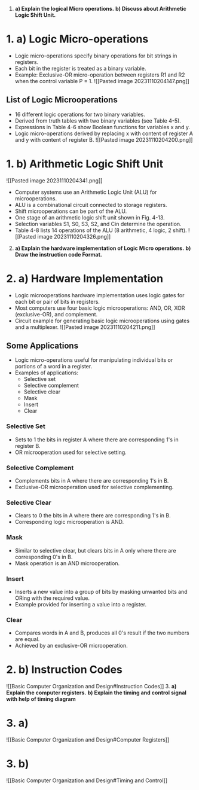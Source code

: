 1. **a) Explain the logical Micro operations.**
   **b) Discuss about Arithmetic Logic Shift Unit.**
# 1. a) Logic Micro-operations

- Logic micro-operations specify binary operations for bit strings in registers.
- Each bit in the register is treated as a binary variable.
- Example: Exclusive-OR micro-operation between registers R1 and R2 when the control variable P = 1.
![[Pasted image 20231110204147.png]]
## List of Logic Microoperations

- 16 different logic operations for two binary variables.
- Derived from truth tables with two binary variables (see Table 4-5).
- Expressions in Table 4-6 show Boolean functions for variables x and y.
- Logic micro-operations derived by replacing x with content of register A and y with content of register B.
![[Pasted image 20231110204200.png]]
# 1. b) Arithmetic Logic Shift Unit
![[Pasted image 20231110204341.png]]
- Computer systems use an Arithmetic Logic Unit (ALU) for microoperations.
- ALU is a combinational circuit connected to storage registers.
- Shift microoperations can be part of the ALU.
- One stage of an arithmetic logic shift unit shown in Fig. 4-13.
- Selection variables S1, S0, S3, S2, and Cin determine the operation.
- Table 4-8 lists 14 operations of the ALU (8 arithmetic, 4 logic, 2 shift).
![[Pasted image 20231110204326.png]]
2. **a) Explain the hardware implementation of Logic Micro operations.**
   **b) Draw the instruction code Format.**
# 2. a) Hardware Implementation

- Logic microoperations hardware implementation uses logic gates for each bit or pair of bits in registers.
- Most computers use four basic logic microoperations: AND, OR, XOR (exclusive-OR), and complement.
- Circuit example for generating basic logic microoperations using gates and a multiplexer.
![[Pasted image 20231110204211.png]]
## Some Applications

- Logic micro-operations useful for manipulating individual bits or portions of a word in a register.
- Examples of applications:
  - Selective set
  - Selective complement
  - Selective clear
  - Mask
  - Insert
  - Clear

### Selective Set

- Sets to 1 the bits in register A where there are corresponding 1's in register B.
- OR microoperation used for selective setting.

### Selective Complement

- Complements bits in A where there are corresponding 1's in B.
- Exclusive-OR microoperation used for selective complementing.

### Selective Clear

- Clears to 0 the bits in A where there are corresponding 1's in B.
- Corresponding logic microoperation is AND.

### Mask

- Similar to selective clear, but clears bits in A only where there are corresponding 0's in B.
- Mask operation is an AND microoperation.

### Insert

- Inserts a new value into a group of bits by masking unwanted bits and ORing with the required value.
- Example provided for inserting a value into a register.

### Clear

- Compares words in A and B, produces all 0's result if the two numbers are equal.
- Achieved by an exclusive-OR microoperation.

# 2. b) Instruction Codes
![[Basic Computer Organization and Design#Instruction Codes]]
3. **a) Explain the computer registers.**
   **b) Explain the timing and control signal with help of timing diagram**
# 3. a)
![[Basic Computer Organization and Design#Computer Registers]]
# 3. b)
![[Basic Computer Organization and Design#Timing and Control]]